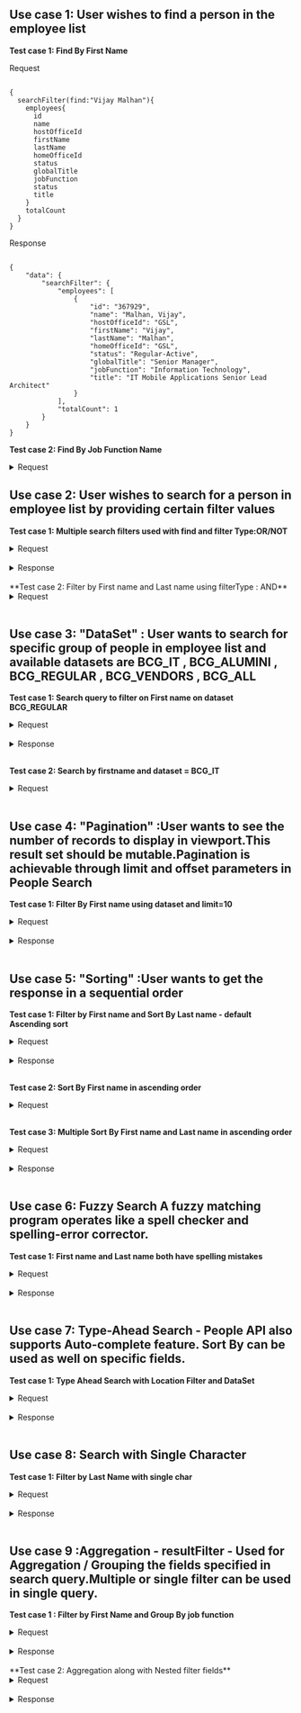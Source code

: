 ## Use case 1: User wishes to find a person in the employee list  

**Test case 1: Find By First Name**  

<summary>Request</summary>
<pre><code>
{
  searchFilter(find:"Vijay Malhan"){
    employees{
      id
      name
      hostOfficeId
      firstName
      lastName
      homeOfficeId
      status
      globalTitle
      jobFunction
      status
      title
    }
    totalCount
  }
}
</code></pre>  

<summary>Response</summary>
<pre><code>
{
    "data": {
        "searchFilter": {
            "employees": [
                {
                    "id": "367929",
                    "name": "Malhan, Vijay",
                    "hostOfficeId": "GSL",
                    "firstName": "Vijay",
                    "lastName": "Malhan",
                    "homeOfficeId": "GSL",
                    "status": "Regular-Active",
                    "globalTitle": "Senior Manager",
                    "jobFunction": "Information Technology",
                    "title": "IT Mobile Applications Senior Lead Architect"
                }
            ],
            "totalCount": 1
        }
    }
}
</code></pre>  

**Test case 2: Find By Job Function Name**  

<details>
<summary>Request</summary>
<pre><code>
{
  searchFilter(find:"Global IT Director"){
    employees{
      id
      name
      hostOfficeId
      firstName
      lastName
      homeOfficeId
      status
      globalTitle
      jobFunction
      status
      title
    }
    totalCount
  }
}
</code></pre>
</details>  

## Use case 2: User wishes to search for a person in employee list by providing certain filter values  

**Test case 1: Multiple search filters used with find and filter Type:OR/NOT**  

<details>
<summary>Request</summary>
<pre><code>
{
  searchFilter(find:"Outside Consultant" filters:[{ field:"firstName=Vijay" filterType:NOT}, { field:"lastName=Kolluru" filterType:OR}, { field:"lastName=Arora" filterType:OR}]){
    employees{
      id
      name
      hostOfficeId
      firstName
      lastName
      homeOfficeId
      status
      globalTitle
      jobFunction
      status
      title
    }
    totalCount
  }
}
</code></pre>
</details> 
<br/>
<details>
<summary>Response</summary>
<pre><code>
{
    "data": {
        "searchFilter": {
            "employees": [
                {
                    "id": "...",
                    "name": "Arora, Nidhi",
                    "hostOfficeId": "GSD",
                    "firstName": "Nidhi",
                    "lastName": "Arora",
                    "homeOfficeId": "GSD",
                    "status": "Contract-Active",
                    "globalTitle": "Analyst",
                    "jobFunction": "Information Technology",
                    "title": "Outside Consultant"
                },
                {
                    "id": "...",
                    "name": "Arora, Shilpa",
                    "hostOfficeId": "GLB",
                    "firstName": "Shilpa",
                    "lastName": "Arora",
                    "homeOfficeId": "GLB",
                    "status": "Contract-Terminated",
                    "globalTitle": "Analyst",
                    "jobFunction": "Information Technology",
                    "title": "Outside Consultant CresTech"
                },
                {
                    "id": "...",
                    "name": "Arora, Tushar",
                    "hostOfficeId": "GSD",
                    "firstName": "Tushar",
                    "lastName": "Arora",
                    "homeOfficeId": "GSD",
                    "status": "Contract-Active",
                    "globalTitle": "Analyst",
                    "jobFunction": "Information Technology",
                    "title": "Outside Consultant Genpact"
                },
                {
                    "id": "...",
                    "name": "Arora, Rishi",
                    "hostOfficeId": "GSD",
                    "firstName": "Rishi",
                    "lastName": "Arora",
                    "homeOfficeId": "GSD",
                    "status": "Contract-Active",
                    "globalTitle": "Analyst",
                    "jobFunction": "Information Technology",
                    "title": "Outside Consultant Genpact"
                },
                {
                    "id": "...",
                    "name": "Arora, Rohit",
                    "hostOfficeId": "GSD",
                    "firstName": "Rohit",
                    "lastName": "Arora",
                    "homeOfficeId": "GSD",
                    "status": "Contract-Active",
                    "globalTitle": "Analyst",
                    "jobFunction": "Information Technology",
                    "title": "Outside Consultant"
                },
                {
                    "id": "...",
                    "name": "Arora, Avinesh",
                    "hostOfficeId": "GSD",
                    "firstName": "Avinesh",
                    "lastName": "Arora",
                    "homeOfficeId": "GSD",
                    "status": "Contract-Terminated",
                    "globalTitle": "Analyst",
                    "jobFunction": "Information Technology",
                    "title": "Outside Consultant CresTech"
                },
                {
                    "id": "...",
                    "name": "Arora, Kavita",
                    "hostOfficeId": "GSD",
                    "firstName": "Kavita",
                    "lastName": "Arora",
                    "homeOfficeId": "GSD",
                    "status": "Contract-Terminated",
                    "globalTitle": "Analyst",
                    "jobFunction": "Information Technology",
                    "title": "Outside Consultant"
                },
                {
                    "id": "...",
                    "name": "Arora, Saurabh",
                    "hostOfficeId": "GLB",
                    "firstName": "Saurabh",
                    "lastName": "Arora",
                    "homeOfficeId": "GLB",
                    "status": "Contract-Terminated",
                    "globalTitle": "Analyst",
                    "jobFunction": "Information Technology",
                    "title": "Outside Consultant Sapient"
                },
                {
                    "id": "...",
                    "name": "Arora, Samta",
                    "hostOfficeId": "GLB",
                    "firstName": "Samta",
                    "lastName": "Arora",
                    "homeOfficeId": "GLB",
                    "status": "Contract-Terminated",
                    "globalTitle": "Analyst",
                    "jobFunction": "Information Technology",
                    "title": "Outside Consultant"
                },
  ...........
            ],
            "totalCount": 12
        }
    }
}
</code></pre>
</details>  
<br/>
**Test case 2: Filter by First name and Last name using filterType : AND**  
  
<details>
<summary>Request</summary>
<pre><code>
{
  searchFilter(filters:[{ field:"firstName=Vijay" filterType:AND}, { field:"lastName=Malhan" filterType:AND}]){
    employees{
      id
      name
      hostOfficeId
      firstName
      lastName
      homeOfficeId
      status
      globalTitle
      jobFunction
      status
      title
    }
    totalCount
  }
}
</code></pre>
</details>  
<br/> 

## Use case 3: "DataSet" : User wants to search for specific group of people in employee list and available datasets are BCG_IT , BCG_ALUMINI , BCG_REGULAR , BCG_VENDORS , BCG_ALL  
  
**Test case 1: Search query to filter on First name on dataset BCG_REGULAR**  
  
<details>
<summary>Request</summary>
<pre><code>
{
  searchFilter(filters:[{ field:"firstName=Vijay" filterType:AND}]  dataSet:BCG_REGULAR ){
    employees{
      id
      name
      hostOfficeId
      firstName
      lastName
      homeOfficeId
      status
      globalTitle
      jobFunction
      status
      title
    }
    totalCount
  }
}
</code></pre>
</details>  
<br/>
<details>
<summary>Response</summary>
<pre><code>
{
    "data": {
        "searchFilter": {
            "employees": [
                {
                    "id": "...",
                    "name": "Khokhar, Vijay",
                    "hostOfficeId": "IKA",
                    "firstName": "Vijay",
                    "lastName": "Khokhar",
                    "homeOfficeId": "IKA",
                    "status": "Regular-Active",
                    "globalTitle": "Omnia - Lead Data & Analytics",
                    "jobFunction": "Specialty Level 2",
                    "title": "BCG Omnia - Data & Analytics Lead"
                },
                {
                    "id": "...",
                    "name": "Kathiresan, Vijay",
                    "hostOfficeId": "CHE",
                    "firstName": "Vijay",
                    "lastName": "Kathiresan",
                    "homeOfficeId": "CHE",
                    "status": "Regular-Active",
                    "globalTitle": "Specialist",
                    "jobFunction": "VS Billable",
                    "title": "Designer"
                },
                {
                    "id": "...",
                    "name": "Malhan, Vijay",
                    "hostOfficeId": "GSL",
                    "firstName": "Vijay",
                    "lastName": "Malhan",
                    "homeOfficeId": "GSL",
                    "status": "Regular-Active",
                    "globalTitle": "Senior Manager",
                    "jobFunction": "Information Technology",
                    "title": "IT Mobile Applications Senior Lead Architect"
                },
                {
                    "id": "...",
                    "name": "Chari, Vijay",
                    "hostOfficeId": "MEL",
                    "firstName": "Vijay",
                    "lastName": "Chari",
                    "homeOfficeId": "MEL",
                    "status": "Regular-Active",
                    "globalTitle": "Project Leader",
                    "jobFunction": "Project Leader",
                    "title": "Project Leader"
                },
                {
                    "id": "...",
                    "name": "Thapa, Dig Vijay",
                    "...
                },
                {
                    "id": "...",
                    "name": "Kukreja, Vijay",
                  ...
                },
                {
                    "id": "...",
                    "name": "Patil, Vijay",
                    ....
                }
            ],
            "totalCount": 7
        }
    }
}
</code></pre>
</details>  
<br/> 

**Test case 2: Search by firstname and dataset = BCG_IT**  
  
<details>
<summary>Request</summary>
<pre><code>
{
  searchFilter(filters:[{ field:"firstName=Vijay" filterType:AND}]  dataSet:BCG_IT ){
    employees{
      id
      name
      hostOfficeId
      firstName
      lastName
      homeOfficeId
      status
      globalTitle
      jobFunction
      status
      title
    }
    totalCount
  }
}
</code></pre>
</details>  
<br/>

## Use case 4: "Pagination" :User wants to see the number of records to display in viewport.This result set should be mutable.Pagination is achievable through limit and offset parameters in People Search  

**Test case 1: Filter By First name using dataset and limit=10**  
  
<details>
<summary>Request</summary>
<pre><code>
{
  searchFilter(filters:[{ field:"firstName=Vijay" filterType:AND}]  dataSet:BCG_REGULAR limit: 10 ){
    employees{
      id
      name
      hostOfficeId
      firstName
      lastName
      homeOfficeId
      status
      globalTitle
      jobFunction
      status
      title
    }
    totalCount
  }
}
</code></pre>
</details>  
<br/>
<details>
<summary>Response</summary>
<pre><code>
{
    "data": {
        "searchFilter": {
            "employees": [
                {
                    "id": "...",
                    "name": "Khokhar, Vijay",
                    "hostOfficeId": "IKA",
                    "firstName": "Vijay",
                    "lastName": "Khokhar",
                    "homeOfficeId": "IKA",
                    "status": "Regular-Active",
                    "globalTitle": "Omnia - Lead Data & Analytics",
                    "jobFunction": "Specialty Level 2",
                    "title": "BCG Omnia - Data & Analytics Lead"
                },
                {
                    "id": "...",
                    "name": "Kathiresan, Vijay",
                    "hostOfficeId": "CHE",
                    "firstName": "Vijay",
                    "lastName": "Kathiresan",
                    "homeOfficeId": "CHE",
                    "status": "Regular-Active",
                    "globalTitle": "Specialist",
                    "jobFunction": "VS Billable",
                    "title": "Designer"
                },
                {
                    "id": "...",
                    "name": "Malhan, Vijay",
                    "hostOfficeId": "GSL",
                    "firstName": "Vijay",
                    "lastName": "Malhan",
                    "homeOfficeId": "GSL",
                    "status": "Regular-Active",
                    "globalTitle": "Senior Manager",
                    "jobFunction": "Information Technology",
                    "title": "IT Mobile Applications Senior Lead Architect"
                },
                {
                    "id": "...",
                    "name": "Chari, Vijay",
                    "hostOfficeId": "MEL",
                    "firstName": "Vijay",
                    "lastName": "Chari",
                    "homeOfficeId": "MEL",
                    "status": "Regular-Active",
                    "globalTitle": "Project Leader",
                    "jobFunction": "Project Leader",
                    "title": "Project Leader"
                },
                {
                    "id": "...",
                    "name": "Thapa, Dig Vijay",
                    "hostOfficeId": "BEK",
                    "firstName": "Dig Vijay",
                    "lastName": "Thapa",
                    "homeOfficeId": "BEK",
                    "status": "Regular-Active",
                    "globalTitle": "Omnia - Junior Technical Delivery",
                    "jobFunction": "Specialty Level 1",
                    "title": "BCG Omnia - Junior Analyst, Solution Support"
                },
                {
                    "id": "...",
                    "name": "Kukreja, Vijay",
                    "hostOfficeId": "TOR",
                    "firstName": "Vijay",
                    "lastName": "Kukreja",
                    "homeOfficeId": "TOR",
                    "status": "Regular-Active",
                    "globalTitle": "Consultant",
                    "jobFunction": "Consultant",
                    "title": "Consultant"
                },
                {
                    "id": "...",
                    "name": "Patil, Vijay",
                    "hostOfficeId": "BEK",
                    "firstName": "Vijay",
                    "lastName": "Patil",
                    "homeOfficeId": "BEK",
                    "status": "Regular-Active",
                    "globalTitle": "Knowledge Analyst",
                    "jobFunction": "Knowledge Team",
                    "title": "Analyst - GAMMA"
                }
            ],
          }
    }
}
</code></pre>
</details>  
<br/>  

## Use case 5:  "Sorting" :User wants to get the response in a sequential order  
  
**Test case 1: Filter by First name and Sort By Last name - default Ascending sort**  
  
<details>
<summary>Request</summary>
<pre><code>
{
  searchFilter(filters:[{ field:"firstName=Vijay" filterType:AND}]  dataSet:BCG_REGULAR limit: 10 offset:5 sortBy:"lastName"){
    employees{
      id
      name
      hostOfficeId
      firstName
      lastName
      homeOfficeId
      status
      globalTitle
      jobFunction
      status
      title
    }
    totalCount
  }
}
</code></pre>
</details>  
<br/> 

<details>
<summary>Response</summary>
<pre><code>
{
    "data": {
        "searchFilter": {
            "employees": [
                {
                    "id": "...",
                    "name": "Patil, Vijay",
                    "hostOfficeId": "BEK",
                    "firstName": "Vijay",
                    "lastName": "Patil",
                    "homeOfficeId": "BEK",
                    "status": "Regular-Active",
                    "globalTitle": "Knowledge Analyst",
                    "jobFunction": "Knowledge Team",
                    "title": "Analyst - GAMMA"
                },
                {
                    "id": "...",
                    "name": "Thapa, Dig Vijay",
                    "hostOfficeId": "BEK",
                    "firstName": "Dig Vijay",
                    "lastName": "Thapa",
                    "homeOfficeId": "BEK",
                    "status": "Regular-Active",
                    "globalTitle": "Omnia - Junior Technical Delivery",
                    "jobFunction": "Specialty Level 1",
                    "title": "BCG Omnia - Junior Analyst, Solution Support"
                }
            ],
            "totalCount": 7
        }
    }
}
</code></pre>
</details>  
<br/>

**Test case 2: Sort By First name in ascending order**   
   
<details>
<summary>Request</summary>
<pre><code>
{
  searchFilter(filters:[{ field:"firstName=Vijay" filterType:AND}]  dataSet:BCG_ALL sortBy:"firstName" sortOrder:ASC){
    employees{
      id
      name
      hostOfficeId
      firstName
      lastName
      homeOfficeId
      status
      globalTitle
      jobFunction
      status
      title
    }
    totalCount
  }
}
</code></pre>
</details>  
<br/>   

**Test case 3: Multiple Sort By First name and Last name in ascending order**  

<details>
<summary>Request</summary>
<pre><code>
{
  searchFilter(filters:[{ field:"firstName=Vijay" filterType:AND}]  dataSet:BCG_ALL sortBy:["firstName","lastName"] sortOrder:ASC limit: 5 offset:0){
    employees{
      id
      name
      hostOfficeId
      firstName
      lastName
      homeOfficeId
      status
      globalTitle
      jobFunction
      status
      title
    }
    totalCount
  }
}
</code><pre>
</details>  
<br/>

<details>
<summary>Response</summary>
<pre><code>
{
    "data": {
        "searchFilter": {
            "employees": [
                {
                    "id": "359819",
                    "name": "Thapa, Dig Vijay",
                    "hostOfficeId": "BEK",
                    "firstName": "Dig Vijay",
                    "lastName": "Thapa",
                    "homeOfficeId": "BEK",
                    "status": "Regular-Active",
                    "globalTitle": "Omnia - Junior Technical Delivery",
                    "jobFunction": "Specialty Level 1",
                    "title": "BCG Omnia - Junior Analyst, Solution Support"
                },
                {
                    "id": "297462",
                    "name": "Agashe, Vijay",
                    ...
                },
                {
                    "id": "347892",
                    "name": "Arora, Vijay",
                    ....
                },
                {
                    "id": "341031",
                    "name": "Chandran, Vijay",
                    ....
                },
                {
                    "id": "253352",
                    "name": "Chandrathil, Vijay",
                    ....
                }
            ],
            "totalCount": 28
        }
    }
}
</code></pre>
</details>  
<br/>

## Use case 6: Fuzzy Search A fuzzy matching program operates like a spell checker and spelling-error corrector.  
   
**Test case 1: First name and Last name both have spelling mistakes**   
  
<details>
<summary>Request</summary>
<pre><code>
{
    searchFilter( find:"vijy mahlan" sortBy:"firstName" ){
      employees{
        id
        name
        hostOfficeId
        firstName
        lastName
        homeOfficeId
        status
        globalTitle
        jobFunction
        status
        title
      }
    }
 }
</code></pre>
</details>  
<br/>

<details>
<summary>Response</summary>
<pre><code>
{
    "data": {
        "searchFilter": {
            "employees": [
                {
                    "id": "367929",
                    "name": "Malhan, Vijay",
                    "hostOfficeId": "GSL",
                    "firstName": "Vijay",
                    "lastName": "Malhan",
                    "homeOfficeId": "GSL",
                    "status": "Regular-Active",
                    "globalTitle": "Senior Manager",
                    "jobFunction": "Information Technology",
                    "title": "IT Mobile Applications Senior Lead Architect"
                }
            ]
        }
    }
}
</code></pre>
</details>  
<br/>

## Use case 7: Type-Ahead Search -  People API also supports Auto-complete feature.  Sort By can be used as well on specific fields.  

**Test case 1: Type Ahead Search with Location Filter and DataSet**  
   
<details>
<summary>Request</summary>
<pre><code>
{
  searchFilter( find:"vi"   filters:[{field:"homeOfficeId=GSL" filterType:AND}] sortBy:"name"  dataSet:BCG_REGULAR){
    employees{
      id
      name
      hostOfficeId
      firstName
      lastName
      homeOfficeId
      status
      globalTitle
      jobFunction
      status
      title
    }
  }
}
</code></pre>
</details>  
<br/>

<details>
<summary>Response</summary>
<pre><code>
{
  "data": {
    "searchFilter": {
      "employees": [
        {
          "id": "367929",
          "name": "Malhan, Vijay",
          "hostOfficeId": "GSL",
          "firstName": "Vijay",
          "lastName": "Malhan",
          "homeOfficeId": "GSL",
          "status": "Regular-Active",
          "globalTitle": "Senior Manager",
          "jobFunction": "Information Technology",
          "title": "IT Mobile Applications Senior Lead Architect"
        },
{
          "id": "372138",
          "name": "Vielle, Jennifer",
          "hostOfficeId": "GSL",
          "firstName": "Jennifer",
          "lastName": "Vielle",
          "homeOfficeId": "GSL",
          "status": "Regular-Active",
          "globalTitle": "Lead",
          "jobFunction": "Operations",
          "title": "Sourcing Lead - Facilities Management"
        }
      ]
    }
  }
}
</code></pre>
</details>  
<br/>

## Use case 8: Search with Single Character  
  
**Test case 1: Filter by Last Name with single char**  
  
<details>
<summary>Request</summary>
<pre><code>
query {
    searchFilter(find:"", filters:[{field: "firstName=H*", filterType: AND} {field: "lastName=G*", filterType: AND}] sortBy:"lastName" ) {
    totalCount
    employees {
      id
      firstName
      lastName
    }
  }
}
</code></pre>
</details>  
<br/> 

<details>
<summary>Response</summary>
<pre><code>
{
    "data": {
        "searchFilter": {
            "totalCount": 9,
            "employees": [
                {
                    "id": "353217",
                    "firstName": "Hossam",
                    "lastName": "Gabri"
                },
                {
                    "id": "377593",
                    "firstName": "Hillie",
                    "lastName": "Gaither"
                },
                {
                    "id": "337144",
                    "firstName": "Hector",
                    "lastName": "George"
                },
                {
                    "id": "344400",
                    "firstName": "Harry",
                    "lastName": "Green"
                },
                {
                    "id": "129012",
                    "firstName": "Helge",
                    "lastName": "Groß"
                },
                {
                    "id": "88332",
                    "firstName": "Hongzhou",
                    "lastName": "Guo"
                },
                {
                    "id": "389542",
                    "firstName": "Harshit",
                    "lastName": "Gupta"
                },
                {
                    "id": "330330",
                    "firstName": "Himanshu",
                    "lastName": "Gupta"
                },
                {
                    "id": "376314",
                    "firstName": "Himank",
                    "lastName": "Gupta"
                }
            ]
        }
    }
}
</code></pre>
</details>  
<br/> 

## Use case 9 :Aggregation - resultFilter - Used for Aggregation / Grouping the fields specified in search query.Multiple or single filter can be used in single query.    
  
**Test case 1 : Filter by First Name and Group By job function**  
  
<details>
<summary>Request</summary>
<pre><code>
{
  searchFilter(filters:[{ field:"firstName=Vijay" filterType:AND}]  resultFilters:["jobFunction"] dataSet:BCG_ALL limit: 5 offset:0 sortBy:"title" ){
    employees{
      id
      name
      hostOfficeId
      firstName
      lastName
      homeOfficeId
      status
      globalTitle
      jobFunction
      status
      title
    }
    totalCount
  }
}
</code></pre>
</details>  
<br/>

<details>
<summary>Response</summary>
<pre><code>
{
    "data": {
        "searchFilter": {
            "employees": [
                {
                    "id": "...",
                    "name": "Iyer, Vijay",
                    "hostOfficeId": "CHI",
                    "firstName": "Vijay",
                    "lastName": "Iyer",
                    "homeOfficeId": "CHI",
                    "status": "Regular-Terminated",
                    "globalTitle": "Analyst",
                    "jobFunction": "Knowledge Team Billable",
                    "title": "Analyst"
                },
                {
                    "id": "...",
                    "name": "Patil, Vijay",
                    "hostOfficeId": "BEK",
                    "firstName": "Vijay",
                    "lastName": "Patil",
                    "homeOfficeId": "BEK",
                    "status": "Regular-Active",
                    "globalTitle": "Knowledge Analyst",
                    "jobFunction": "Knowledge Team",
                    "title": "Analyst - GAMMA"
                },
                {
                    "id": "...",
                    "name": "Khokhar, Vijay",
                    "hostOfficeId": "IKA",
                    "firstName": "Vijay",
                    "lastName": "Khokhar",
                    "homeOfficeId": "IKA",
                    "status": "Regular-Active",
                    "globalTitle": "Omnia - Lead Data & Analytics",
                    "jobFunction": "Specialty Level 2",
                    "title": "BCG Omnia - Data & Analytics Lead"
                },
                {
                    "id": "...",
                    "name": "Thapa, Dig Vijay",
                    "hostOfficeId": "BEK",
                    "firstName": "Dig Vijay",
                    "lastName": "Thapa",
                    "homeOfficeId": "BEK",
                    "status": "Regular-Active",
                    "globalTitle": "Omnia - Junior Technical Delivery",
                    "jobFunction": "Specialty Level 1",
                    "title": "BCG Omnia - Junior Analyst, Solution Support"
                },
                {
                    "id": "...",
                    "name": "Singh, Vijay",
                    "hostOfficeId": "WAS",
                    "firstName": "Vijay",
                    "lastName": "Singh",
                    "homeOfficeId": "WAS",
                    "status": "Regular-Terminated",
                    "globalTitle": "Consultant",
                    "jobFunction": "Consultant",
                    "title": "Consultant"
                }
            ],
            "totalCount": 28
        }
    }
}
</code></pre>
</details>  
<br/> 
**Test case 2: Aggregation along with Nested filter fields**  
   
<details>
<summary>Request</summary>
<pre><code>
{
  searchFilter( find:"director"  resultFilters:["hostOfficeId"]   ){
    employees{
      id
      name
      lastName
      title
      status
      hostOfficeId
    }
    searchFilters{
        field
        filters{
            key
            count
        }
    }
    totalCount
  }
}
</code></pre>
</details>  
<br/>
<details>
<summary>Response</summary>
<pre><code>
{
    "data": {
        "searchFilter": {
            "employees": [
                {
                    "id": "8872",
                    "name": "Aham, Tom",
                    "lastName": "Aham",
                    "title": "Global IT Director - Technology Operations Meetings & Offices",
                    "status": "Regular-Active",
                    "hostOfficeId": "GSB"
                },
                {
                    "id": "381299",
                    "name": "DiVittorio, Paul",
                    "lastName": "DiVittorio",
                    "title": "Global IT Director - Cloud Infrastructure",
                    "status": "Regular-Active",
                    "hostOfficeId": "GSB"
                },
.......
 
                            "key": "BKA",
                            "count": "2"
                        },
                        {
                            "key": "DUS",
                            "count": "2"
                        },
                        {
                            "key": "NXA",
                            "count": "2"
                        }
                    ]
                }
            ],
            "totalCount": 72
        }
    }
}
</code></pre>
</details>  
  